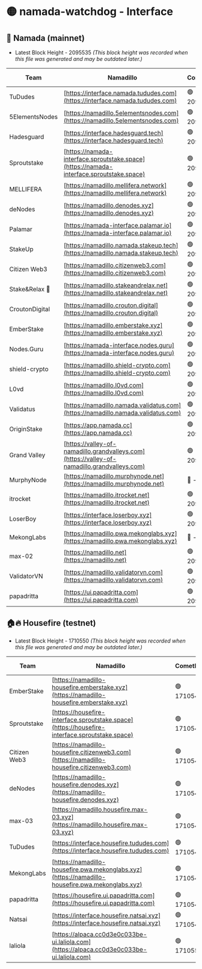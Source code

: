 # 🟡 namada-watchdog - Interface

## 🚀 Namada (mainnet)
- Latest Block Height - 2095535 *(This block height was recorded when this file was generated and may be outdated later.)*

| Team | Namadillo | CometBFT | Indexer | MASP Indexer |
|-|-|-|-|-|
| TuDudes | [https://interface.namada.tududes.com](https://interface.namada.tududes.com) | 🟢 2095517 | 🟢 2095517 | 🟢 2095517 |
| 5ElementsNodes | [https://namadillo.5elementsnodes.com](https://namadillo.5elementsnodes.com) | 🟢 2095518 | 🟢 2095517 | 🟢 2095517 |
| Hadesguard | [https://interface.hadesguard.tech](https://interface.hadesguard.tech) | 🟢 2095518 | 🟢 2095518 | 🟢 2095518 |
| Sproutstake | [https://namada-interface.sproutstake.space](https://namada-interface.sproutstake.space) | 🟢 2095519 | 🟢 2095519 | 🟢 2095519 |
| MELLIFERA | [https://namadillo.mellifera.network](https://namadillo.mellifera.network) | 🟢 2095520 | 🟢 2095520 | 🟢 2095520 |
| deNodes | [https://namadillo.denodes.xyz](https://namadillo.denodes.xyz) | 🟢 2095520 | 🟢 2095520 | 🟢 2095520 |
| Palamar | [https://namada-interface.palamar.io](https://namada-interface.palamar.io) | 🟢 2095521 | 🟢 2095521 | 🟢 2095521 |
| StakeUp | [https://namadillo.namada.stakeup.tech](https://namadillo.namada.stakeup.tech) | 🟢 2095522 | 🟢 2095521 | 🟢 2095522 |
| Citizen Web3 | [https://namadillo.citizenweb3.com](https://namadillo.citizenweb3.com) | 🟢 2095522 | 🟢 2095522 | 🔴 58052 |
| Stake&Relax 🦥 | [https://namadillo.stakeandrelax.net](https://namadillo.stakeandrelax.net) | 🟢 2095523 | 🟢 2095523 | 🟢 2095522 |
| CroutonDigital | [https://namadillo.crouton.digital](https://namadillo.crouton.digital) | 🟢 2095523 | 🔴 - | 🟢 2095524 |
| EmberStake | [https://namadillo.emberstake.xyz](https://namadillo.emberstake.xyz) | 🟢 2095525 | 🟢 2095524 | 🟢 2095525 |
| Nodes.Guru | [https://namada-interface.nodes.guru](https://namada-interface.nodes.guru) | 🟢 2095525 | 🟢 2095525 | 🟢 2095525 |
| shield-crypto | [https://namadillo.shield-crypto.com](https://namadillo.shield-crypto.com) | 🟢 2095526 | 🟢 2095525 | 🟢 2095526 |
| L0vd | [https://namadillo.l0vd.com](https://namadillo.l0vd.com) | 🟢 2095526 | 🟢 2095526 | 🟢 2095526 |
| Validatus | [https://namadillo.namada.validatus.com](https://namadillo.namada.validatus.com) | 🟢 2095527 | 🟢 2095527 | 🟢 2095527 |
| OriginStake | [https://app.namada.cc](https://app.namada.cc) | 🟢 2095527 | 🟢 2095527 | 🟢 2095527 |
| Grand Valley | [https://valley-of-namadillo.grandvalleys.com](https://valley-of-namadillo.grandvalleys.com) | 🟢 2095528 | 🟢 2095527 | 🟢 2095527 |
| MurphyNode | [https://namadillo.murphynode.net](https://namadillo.murphynode.net) | 🔴 - | 🔴 - | 🔴 - |
| itrocket | [https://namadillo.itrocket.net](https://namadillo.itrocket.net) | 🟢 2095533 | 🟢 2095533 | 🟢 2095533 |
| LoserBoy | [https://interface.loserboy.xyz](https://interface.loserboy.xyz) | 🟢 2095534 | 🟢 2095534 | 🟢 2095533 |
| MekongLabs | [https://namadillo.pwa.mekonglabs.xyz](https://namadillo.pwa.mekonglabs.xyz) | 🔴 - | 🔴 - | 🔴 - |
| max-02 | [https://namadillo.net](https://namadillo.net) | 🟢 2095534 | 🟢 2095534 | 🟢 2095534 |
| ValidatorVN | [https://namadillo.validatorvn.com](https://namadillo.validatorvn.com) | 🟢 2095535 | 🟢 2095534 | 🟢 2095535 |
| papadritta | [https://ui.papadritta.com](https://ui.papadritta.com) | 🟢 2095535 | 🟢 2095535 | 🟢 2095535 |

## 🏠🔥 Housefire (testnet)
- Latest Block Height - 1710550 *(This block height was recorded when this file was generated and may be outdated later.)*

| Team | Namadillo | CometBFT | Indexer | MASP Indexer |
|-|-|-|-|-|
| EmberStake | [https://namadillo-housefire.emberstake.xyz](https://namadillo-housefire.emberstake.xyz) | 🟢 1710547 | 🟢 1710546 | 🟢 1710547 |
| Sproutstake | [https://housefire-interface.sproutstake.space](https://housefire-interface.sproutstake.space) | 🟢 1710547 | 🟢 1710547 | 🟢 1710547 |
| Citizen Web3 | [https://namadillo-housefire.citizenweb3.com](https://namadillo-housefire.citizenweb3.com) | 🟢 1710548 | 🟢 1710547 | 🟢 1710547 |
| deNodes | [https://namadillo-housefire.denodes.xyz](https://namadillo-housefire.denodes.xyz) | 🟢 1710548 | 🟢 1710548 | 🟢 1710548 |
| max-03 | [https://namadillo.housefire.max-03.xyz](https://namadillo.housefire.max-03.xyz) | 🟢 1710548 | 🟢 1710548 | 🟢 1710548 |
| TuDudes | [https://interface.housefire.tududes.com](https://interface.housefire.tududes.com) | 🟢 1710548 | 🟢 1710548 | 🟢 1710548 |
| MekongLabs | [https://namadillo-housefire.pwa.mekonglabs.xyz](https://namadillo-housefire.pwa.mekonglabs.xyz) | 🟢 1710548 | 🟢 1710548 | 🟢 1710548 |
| papadritta | [https://housefire.ui.papadritta.com](https://housefire.ui.papadritta.com) | 🟢 1710549 | 🟢 1710549 | 🟢 1710549 |
| Natsai | [https://interface.housefire.natsai.xyz](https://interface.housefire.natsai.xyz) | 🟢 1710549 | 🟢 1710549 | 🟢 1710549 |
| laliola | [https://alpaca.cc0d3e0c033be-ui.laliola.com](https://alpaca.cc0d3e0c033be-ui.laliola.com) | 🟢 1710550 | 🟢 1710550 | 🟢 1710550 |

